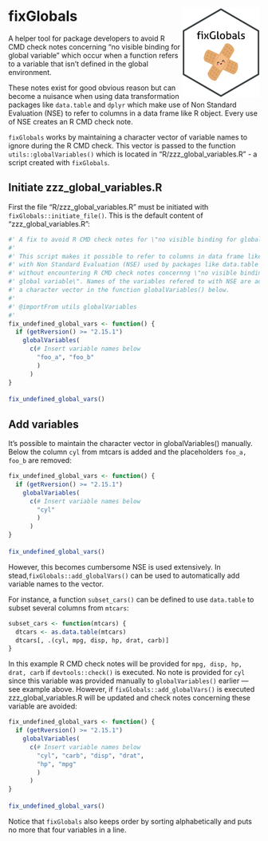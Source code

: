 
# fixGlobals <img src="man/figures/logo.png" align ="right" height="180" />

A helper tool for package developers to avoid R CMD check notes
concerning “no visible binding for global variable” which occur when a
function refers to a variable that isn’t defined in the global
environment.

These notes exist for good obvious reason but can become a nuisance when
using data transformation packages like `data.table` and `dplyr` which
make use of Non Standard Evaluation (NSE) to refer to columns in a data
frame like R object. Every use of NSE creates an R CMD check note.

`fixGlobals` works by maintaining a character vector of variable names
to ignore during the R CMD check. This vector is passed to the function
`utils::globalVariables()` which is located in
“R/zzz\_global\_variables.R” - a script created with `fixGlobals`.

## Initiate zzz\_global\_variables.R

First the file “R/zzz\_global\_variables.R” must be initiated with
`fixGlobals::initiate_file()`. This is the default content of
“zzz\_global\_variables.R”:

``` r
#' A fix to avoid R CMD check notes for \"no visible binding for global variable\"
#'
#' This script makes it possible to refer to columns in data frame like objects
#' with Non Standard Evaluation (NSE) used by packages like data.table and dplyr
#' without encountering R CMD check notes concernng \"no visible binding for
#' global variable\". Names of the variables refered to with NSE are added to
#' a character vector in the function globalVariables() below.
#' 
#' @importFrom utils globalVariables
#' 
fix_undefined_global_vars <- function() {
  if (getRversion() >= "2.15.1")
    globalVariables(
      c(# Insert variable names below
        "foo_a", "foo_b"
        )
      )
}

fix_undefined_global_vars()
```

## Add variables

It’s possible to maintain the character vector in globalVariables()
manually. Below the column `cyl` from mtcars is added and the
placeholders `foo_a, foo_b` are removed:

``` r
fix_undefined_global_vars <- function() {
  if (getRversion() >= "2.15.1")
    globalVariables(
      c(# Insert variable names below
        "cyl"
        )
      )
}

fix_undefined_global_vars()
```

However, this becomes cumbersome NSE is used extensively. In
stead,`fixGlobals::add_globalVars()` can be used to automatically add
variable names to the vector.

For instance, a function `subset_cars()` can be defined to use
`data.table` to subset several columns from `mtcars`:

``` r
subset_cars <- function(mtcars) {
  dtcars <- as.data.table(mtcars)
  dtcars[, .(cyl, mpg, disp, hp, drat, carb)]
}
```

In this example R CMD check notes will be provided for `mpg, disp, hp,
drat, carb` if `devtools::check()` is executed. No note is provided for
`cyl` since this variable was provided manually to `globalVariables()`
earlier — see example above. However, if `fixGlobals::add_globalVars()`
is executed zzz\_global\_variables.R will be updated and check notes
concerning these variable are avoided:

``` r
fix_undefined_global_vars <- function() {
  if (getRversion() >= "2.15.1")
    globalVariables(
      c(# Insert variable names below
        "cyl", "carb", "disp", "drat", 
        "hp", "mpg"
        )
      )
}

fix_undefined_global_vars()
```

Notice that `fixGlobals` also keeps order by sorting alphabetically and
puts no more that four variables in a line.
